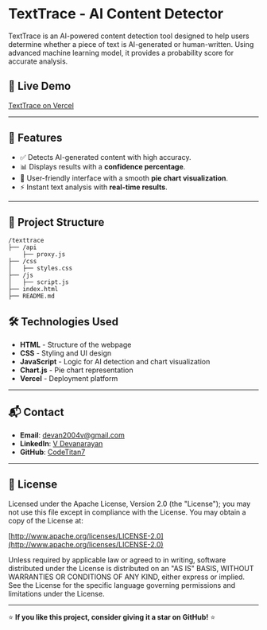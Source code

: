 # TextTrace - AI Content Detector

TextTrace is an AI-powered content detection tool designed to help users determine whether a piece of text is AI-generated or human-written. Using advanced machine learning model, it provides a probability score for accurate analysis.

## 🚀 Live Demo
[TextTrace on Vercel](https://texttrace.vercel.app) 

---

## 📌 Features
- ✅ Detects AI-generated content with high accuracy.
- 📊 Displays results with a **confidence percentage**.
- 🎨 User-friendly interface with a smooth **pie chart visualization**.
- ⚡ Instant text analysis with **real-time results**.

---

## 📂 Project Structure
```
/texttrace
├── /api
    ├── proxy.js
├── /css
│   ├── styles.css
├── /js
│   ├── script.js
├── index.html
├── README.md
```

## 🛠️ Technologies Used
- **HTML** - Structure of the webpage
- **CSS** - Styling and UI design
- **JavaScript** - Logic for AI detection and chart visualization
- **Chart.js** - Pie chart representation
- **Vercel** - Deployment platform

---

## 📬 Contact
- **Email**: [devan2004v@gmail.com](mailto:devan2004v@gmail.com)
- **LinkedIn**: [V Devanarayan](https://www.linkedin.com/in/v-devanarayan-b6319a220/)
- **GitHub**: [CodeTitan7](https://github.com/CodeTitan7)

---

## 📜 License

Licensed under the Apache License, Version 2.0 (the "License");
you may not use this file except in compliance with the License.
You may obtain a copy of the License at:

[http://www.apache.org/licenses/LICENSE-2.0](http://www.apache.org/licenses/LICENSE-2.0)

Unless required by applicable law or agreed to in writing, software
distributed under the License is distributed on an "AS IS" BASIS,
WITHOUT WARRANTIES OR CONDITIONS OF ANY KIND, either express or implied.
See the License for the specific language governing permissions and
limitations under the License.

---

⭐ **If you like this project, consider giving it a star on GitHub!** ⭐

